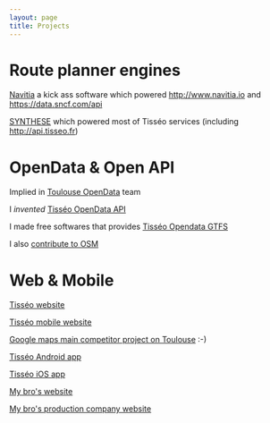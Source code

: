 ```yaml
---
layout: page
title: Projects 
---
```


# Route planner engines

<a href="https://github.com/CanalTP/navitia">Navitia</a> a kick ass software which powered <a href="http://www.navitia.io">http://www.navitia.io</a> and <a href="https://data.sncf.com/api">https://data.sncf.com/api</a>

<a href="https://github.com/Open-Transport/synthese">SYNTHESE</a> which powered most of Tisséo services (including <a href="http://api.tisseo.fr">http://api.tisseo.fr</a>)

# OpenData & Open API

Implied in <a href="https://data.toulouse-metropole.fr/page/home/">Toulouse OpenData</a> team

I _invented_ <a href="https://data.toulouse-metropole.fr/explore/dataset/api-temps-reel-tisseo/">Tisséo OpenData API</a>

I made free softwares that provides <a href="https://data.toulouse-metropole.fr/explore/dataset/tisseo-gtfs/">Tisséo Opendata GTFS</a>

I also <a href="http://www.openstreetmap.org/user/xrn">contribute to OSM</a>

# Web & Mobile

<a href="http://www.tisseo.fr">Tisséo website</a>

<a href="http://mobi.tisseo.fr/?device=mobile">Tisséo mobile website</a>

<a href="http://www.tisseo.fr/en/interactive-map/">Google maps main competitor project on Toulouse</a> :-)

<a href="https://play.google.com/store/apps/details?id=fr.tisseo.android">Tisséo Android app</a>

<a href="https://itunes.apple.com/fr/app/id818553522?mt=8">Tisséo iOS app</a>

<a href="http://regisraffin.com">My bro's website</a>

<a href="http://www.maneki-lab.com">My bro's production company website</a>